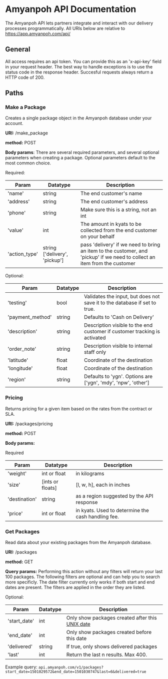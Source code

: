 # Amyanpoh API Documentation

The Amyanpoh API lets partners integrate and interact with our delivery processes programmatically. 
All URIs below are relative to https://app.amyanpoh.com/api/

## General
All access requires an api token. You can provide this as an 'x-api-key' field in your request header.
The best way to handle exceptions is to use the status code in the response header. Succesful requests always return a HTTP code of 200.

## Paths
### Make a Package
Creates a single package object in the Amyanpoh database under your account.

**URI:** /make_package

**method:** POST

**Body params**:
There are several required parameters, and several optional parameters when creating a package. Optional parameters default to the most common choice.

Required:

Param | Datatype | Description
--- | --- | ---
|'name'	| string | The end customer's name |
| 'address'	| string | The end customer's address |
| 'phone' |string | Make sure this is a string, not an int |
| 'value'	| int |	The amount in kyats to be collected from the end customer on your behalf |
| 'action_type'	| string ['delivery', 'pickup']| pass 'delivery' if we need to bring an item to the customer, and 'pickup' if we need to collect an item from the customer|

Optional:

Param | Datatype | Description
--- | --- | ---
'testing' | bool | Validates the input, but does not save it to the database if set to true.
'payment_method' | string | Defaults to 'Cash on Delivery'
'description' | string | Description visible to the end customer if customer tracking is activated
'order_note' | string | Description visible to internal staff only
'latitude' | float | Coordinate of the destination
'longitude' | float | Coordinate of the destination
'region' | string | Defaults to 'ygn'. Options are ['ygn', 'mdy', 'npw', 'other']

### Pricing
Returns pricing for a given item based on the rates from the contract or SLA.

**URI:** /packages/pricing

**method:** POST

**Body params:**

Required

Param | Datatype | Description
--- | --- | ---
| 'weight' | int or float | in kilograms |
|'size'| [ints or floats]|	[l, w, h], each in inches|
|'destination'|	string|	as a region suggested by the API response|
|'price'|	int or float|	in kyats. Used to determine the cash handling fee.|

### Get Packages
Read data about your existing packages from the Amyanpoh database.

**URI:** /packages

**method:** GET

**Query params:**
Performing this action without any filters will return your last 100 packages. The following filters are optional and can help you to search more specificly. The date filter currently only works if both start and end dates are present. The filters are applied in the order they are listed.

Optional:

Param | Datatype | Description
--- | --- | ---
| 'start_date' | int | Only show packages created after this [UNIX date](https://en.wikipedia.org/wiki/Unix_time) |
| 'end_date' | int | Only show packages created before this date |
| 'delivered' | string | If true, only shows delivered packages |
| 'last' | int | Return the last n results. Max 400. |

Example query: ` api.amyanpoh.com/v1/packages?start_date=1501029572&end_date=1501030747&last=6&delivered=true `
